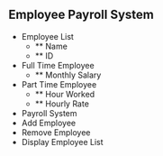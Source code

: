 ## Employee Payroll System

- Employee List
    - ** Name
    - ** ID
- Full Time Employee
    - ** Monthly Salary
- Part Time Employee
    - ** Hour Worked
    - ** Hourly Rate
- Payroll System
- Add Employee
- Remove Employee
- Display Employee List